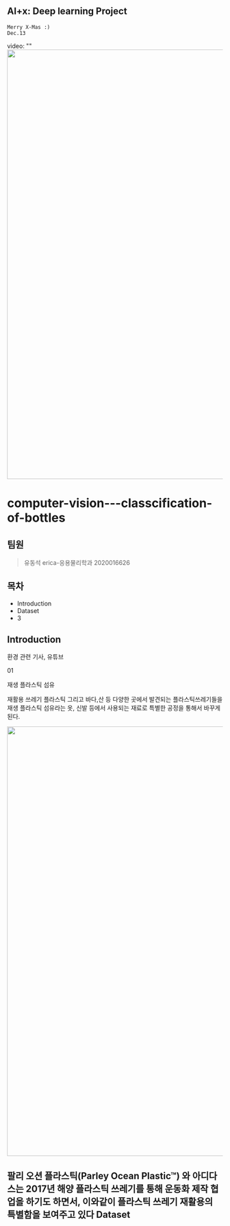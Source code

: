 
AI+x: Deep learning Project
-
    Merry X-Mas :)
    Dec.13


video: ""
<img width="1000" src="https://user-images.githubusercontent.com/117716335/207118416-177fd306-a708-4779-ac1c-f53d3c0d5ef3.png"/>

# computer-vision---classcification-of-bottles

팀원
-
> 유동석 erica-응용물리학과 2020016626 

목차
-
- Introduction
- Dataset
- 3

Introduction
-
환경 관련 기사, 유튜브

01

재생 플라스틱 섬유

재활용 쓰레기 플라스틱 그리고 바다,산 등 다양한 곳에서 
발견되는 플라스틱쓰레기들을 재생 플라스틱 섬유라는 옷, 신발 등에서
사용되는 재료로 특별한 공정을 통해서 바꾸게 된다.

<img width="1000" src ="https://user-images.githubusercontent.com/117716335/207230693-49ec9759-d809-43c8-bba9-b46d98e20575.png"/>


팔리 오션 플라스틱(Parley Ocean Plastic™) 와 아디다스는 2017년 
해양 플라스틱 쓰레기를 통해 운동화 제작 협업을 하기도 하면서, 이와같이 플라스틱 쓰레기 재활용의 특별함을 보여주고 있다
Dataset
- 
